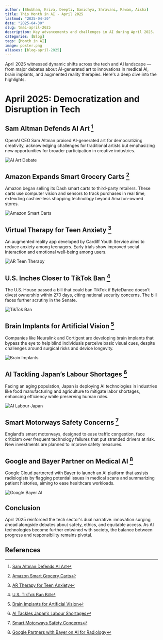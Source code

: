 ```yaml
---
author: [Shubham, Kriva, Deepti, Sanidhya, Shravani, Pawan, Aisha]
title: This Month in AI - April 2025
lastmod: "2025-04-30"
date: "2025-04-30"
slug: tmai-april-2025
description: Key advancements and challenges in AI during April 2025.
categories: [Blog]
tags: [Month in AI]
image: poster.png
aliases: [blog-april-2025]
---
```


April 2025 witnessed dynamic shifts across the tech and AI landscape — from major debates about AI-generated art to innovations in medical AI, brain implants, and augmented reality therapies. Here's a deep dive into the highlights.

# April 2025: Democratization and Disruption in Tech

## Sam Altman Defends AI Art [^1]
OpenAI CEO Sam Altman praised AI-generated art for democratizing creativity, acknowledging challenges for traditional artists but emphasizing new opportunities for broader participation in creative industries.

![AI Art Debate](ai_art.png)

## Amazon Expands Smart Grocery Carts [^2]
Amazon began selling its Dash smart carts to third-party retailers. These carts use computer vision and sensors to track purchases in real time, extending cashier-less shopping technology beyond Amazon-owned stores.

![Amazon Smart Carts](amazon_carts.png)

## Virtual Therapy for Teen Anxiety [^3]
An augmented reality app developed by Cardiff Youth Service aims to reduce anxiety among teenagers. Early trials show improved social interaction and emotional well-being among users.

![AR Teen Therapy](ar_therapy.png)

## U.S. Inches Closer to TikTok Ban [^4]
The U.S. House passed a bill that could ban TikTok if ByteDance doesn’t divest ownership within 270 days, citing national security concerns. The bill faces further scrutiny in the Senate.

![TikTok Ban](tiktok_ban.png)

## Brain Implants for Artificial Vision [^5]
Companies like Neuralink and Cortigent are developing brain implants that bypass the eye to help blind individuals perceive basic visual cues, despite challenges around surgical risks and device longevity.

![Brain Implants](brain_implants.png)

## AI Tackling Japan’s Labour Shortages [^6]
Facing an aging population, Japan is deploying AI technologies in industries like food manufacturing and agriculture to mitigate labor shortages, enhancing efficiency while preserving human roles.

![AI Labour Japan](ai_japan.png)

## Smart Motorways Safety Concerns [^7]
England’s smart motorways, designed to ease traffic congestion, face criticism over frequent technology failures that put stranded drivers at risk. New investments are planned to improve safety measures.



## Google and Bayer Partner on Medical AI [^8]
Google Cloud partnered with Bayer to launch an AI platform that assists radiologists by flagging potential issues in medical scans and summarizing patient histories, aiming to ease healthcare workloads.

![Google Bayer AI](google_bayer.png)

## Conclusion
April 2025 reinforced the tech sector's dual narrative: innovation surging ahead alongside debates about safety, ethics, and equitable access. As AI technologies become further entwined with society, the balance between progress and responsibility remains pivotal.

## References
[^1]: [Sam Altman Defends AI Art](https://indianexpress.com/article/technology/artificial-intelligence/sam-altman-defends-ai-art-ghibli-backlash-podcast-interview-9930216/)

[^2]: [Amazon Smart Grocery Carts](https://www.cnbc.com/2024/04/17/amazon-starts-selling-smart-grocery-carts-to-other-retailers.html)

[^3]: [AR Therapy for Teen Anxiety](https://www.bbc.com/news/articles/c4g40wwn54eo)

[^4]: [U.S. TikTok Ban Bill](https://readwrite.com/us-inches-closer-to-a-tiktok-ban/)

[^5]: [Brain Implants for Artificial Vision](https://www.wired.com/story/the-next-frontier-for-brain-implants-is-artificial-vision-neuralink-elon-musk/?utm_source=theaicitizen.com&utm_medium=newsletter&utm_campaign=this-week-s-top-ai-tech-news-and-trends)

[^6]: [AI Tackles Japan’s Labour Shortages](https://www.bbc.com/news/business-68225115)

[^7]: [Smart Motorways Safety Concerns](https://www.bbc.com/news/uk-68848418)

[^8]: [Google Partners with Bayer on AI for Radiology](https://www.cnbc.com/2024/04/09/google-partners-with-bayer-on-new-ai-product-for-radiologists.html)
